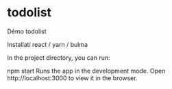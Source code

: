 # todolist
Démo todolist

Installati react / yarn / bulma

In the project directory, you can run:

npm start
Runs the app in the development mode.
Open http://localhost:3000 to view it in the browser.
